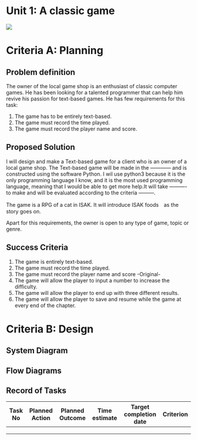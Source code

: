 # Unit 1: A classic game 
![](game.gif)

# Criteria A: Planning

## Problem definition

The owner of the local game shop is an enthusiast of classic computer games. He has been looking for a talented programmer that can help him revive his passion for text-based games. He has few requirements for this task:

1. The game has to be entirely text-based.
2. The game must record the time played.
3. The game must record the player name and score.

## Proposed Solution
I will design and make a Text-based game for a client who is an owner of a local game shop. The Text-based game will be made in the ———— and is constructed using the software Python. I wil use python3 because it is the only programming language I know, and it is the most used programming language, meaning that I would be able to get more help.It will take  ———- to make and will be evaluated according to the criteria ———.

The game is a RPG of a cat in ISAK. It will introduce ISAK foods　as the story goes on.

Apart for this requirements, the owner is open to any type of game, topic or genre.

## Success Criteria
1. The game is entirely text-based.
2. The game must record the time played.
3. The game must record the player name and score
-Original-
4. The game will allow the player to input a number to increase the difficulty.
5. The game will allow the player to end up with three different results.
6. The game will allow the player to save and resume while the game at every end of the chapter.

# Criteria B: Design

## System Diagram

## Flow Diagrams

## Record of Tasks
| Task No | Planned Action | Planned Outcome | Time estimate | Target completion date | Criterion |
|---------|----------------|-----------------|---------------|------------------------|-----------|
|         |                |                 |               |                        |           |
|         |                |                 |               |                        |           |
|         |                |                 |               |                        |           |
